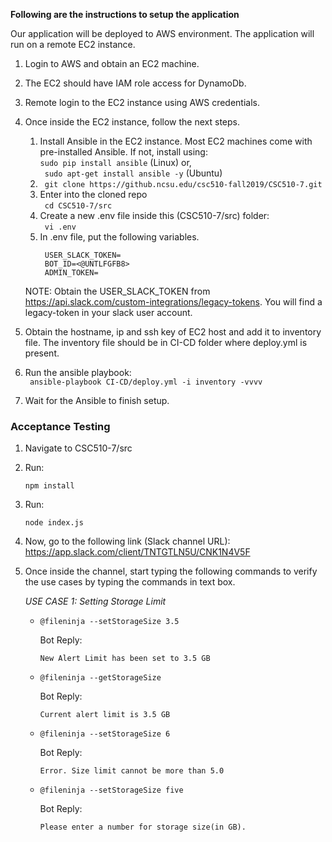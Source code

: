 **Following are the instructions to setup the application**

Our application will be deployed to AWS environment. The application will run on a remote EC2 instance. 
1. Login to AWS and obtain an EC2 machine. 
2. The EC2 should have IAM role access for DynamoDb. 
2. Remote login to the EC2 instance using AWS credentials. 

3. Once inside the EC2 instance, follow the next steps.
    1. Install Ansible in the EC2 instance. Most EC2 machines come with pre-installed Ansible. If not, install using:<br>
    ``` sudo pip install ansible ``` (Linux) or,<br>
    ``` sudo apt-get install ansible -y``` (Ubuntu)
    1. ``` git clone https://github.ncsu.edu/csc510-fall2019/CSC510-7.git```
    2. Enter into the cloned repo<br>
    ``` cd CSC510-7/src```
    3. Create a new .env file inside this (CSC510-7/src) folder:<br>
    ``` vi .env```
    4. In .env file, put the following variables.<br>
       ``` 
        USER_SLACK_TOKEN=
        BOT_ID=<@UNTLFGFB8>
        ADMIN_TOKEN=
        ```
    NOTE: Obtain the USER_SLACK_TOKEN from https://api.slack.com/custom-integrations/legacy-tokens. You will find a legacy-token
    in your slack user account.  
5. Obtain the hostname, ip and ssh key of EC2 host and add it to inventory file. The inventory file should be in CI-CD folder where deploy.yml
    is present.
6. Run the ansible playbook:<br>
    ``` ansible-playbook CI-CD/deploy.yml -i inventory -vvvv```
7. Wait for the Ansible to finish setup.


### Acceptance Testing

1. Navigate to CSC510-7/src
2. Run:
    ```
    npm install
    ```
3. Run:
    ```
    node index.js
    ```
4. Now, go to the following link (Slack channel URL): <br>
https://app.slack.com/client/TNTGTLN5U/CNK1N4V5F

5. Once inside the channel, start typing the following commands to
verify the use cases by typing the commands in text box.

    *USE CASE 1: Setting Storage Limit*
    
    -  ``@fileninja --setStorageSize 3.5``
    
          Bot Reply: <br>
     
        ``New Alert Limit has been set to 3.5 GB``
        
    - ``@fileninja --getStorageSize``
    
        Bot Reply: <br>
        
        ``Current alert limit is 3.5 GB``
        
    - ``@fileninja --setStorageSize 6``
        
        Bot Reply: <br>
        
        ``Error. Size limit cannot be more than 5.0``
        
    - ``@fileninja --setStorageSize five``
        
        Bot Reply: <br>
        
        ``Please enter a number for storage size(in GB).``
    
     
    
        
        
     
    
    
    
    


